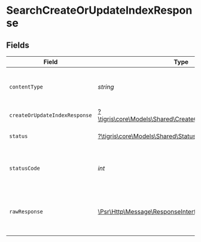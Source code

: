 # SearchCreateOrUpdateIndexResponse


## Fields

| Field                                                                                                         | Type                                                                                                          | Required                                                                                                      | Description                                                                                                   |
| ------------------------------------------------------------------------------------------------------------- | ------------------------------------------------------------------------------------------------------------- | ------------------------------------------------------------------------------------------------------------- | ------------------------------------------------------------------------------------------------------------- |
| `contentType`                                                                                                 | *string*                                                                                                      | :heavy_check_mark:                                                                                            | HTTP response content type for this operation                                                                 |
| `createOrUpdateIndexResponse`                                                                                 | [?\tigris\core\Models\Shared\CreateOrUpdateIndexResponse](../../Models/Shared/CreateOrUpdateIndexResponse.md) | :heavy_minus_sign:                                                                                            | OK                                                                                                            |
| `status`                                                                                                      | [?\tigris\core\Models\Shared\Status](../../Models/Shared/Status.md)                                           | :heavy_minus_sign:                                                                                            | Default error response                                                                                        |
| `statusCode`                                                                                                  | *int*                                                                                                         | :heavy_check_mark:                                                                                            | HTTP response status code for this operation                                                                  |
| `rawResponse`                                                                                                 | [\Psr\Http\Message\ResponseInterface](https://www.php-fig.org/psr/psr-7/#33-psrhttpmessageresponseinterface)  | :heavy_minus_sign:                                                                                            | Raw HTTP response; suitable for custom response parsing                                                       |